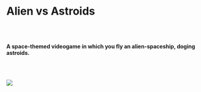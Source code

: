 # Alien vs Astroids

<br></br>

**A space-themed videogame in which you fly an alien-spaceship, doging astroids.**

<br></br>

![](https://wallpapers.com/images/featured/cartoon-space-background-2hc4cg6gz10087vz.jpg)
